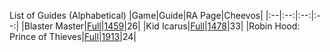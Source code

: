 List of Guides (Alphabetical) 
|Game|Guide|RA Page|Cheevos|
|:--|:--:|:--:|:--:|
|Blaster Master|[Full](https://github.com/RetroAchievements/guides/wiki/Blaster-Master-(NES))|[1459](https://retroachievements.org/game/1459)|26|
|Kid Icarus|[Full](https://github.com/RetroAchievements/guides/wiki/Kid-Icarus-(NES))|[1478](https://retroachievements.org/game/1478)|33|
|Robin Hood: Prince of Thieves|[Full](https://github.com/RetroAchievements/guides/wiki/Robin-Hood:-Prince-of-Thieves-(NES))|[1913](https://retroachievements.org/game/1913)|24|